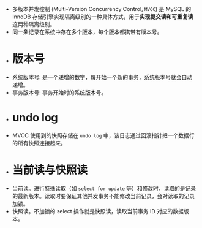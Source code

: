 - 多版本并发控制 (Multi-Version Concurrency Control, `MVCC`) 是 MySQL 的 InnoDB 存储引擎实现隔离级别的一种具体方式，用于**实现提交读和可重复读**这两种隔离级别。
- 同一条记录在系统中存在多个版本，每个版本都携带有版本号。
- # 版本号
- 系统版本号: 是一个递增的数字，每开始一个新的事务，系统版本号就会自动递增。
- 事务版本号: 事务开始时的系统版本号。
- # undo log
- MVCC 使用到的快照存储在 `undo log` 中，该日志通过回滚指针把一个数据行的所有快照连接起来。
- # 当前读与快照读
- 当前读。进行特殊读取（如 `select for update` 等）和修改时，读取的是记录的最新版本。读取时要保证其他并发事务不能修改当前记录，会对读取的记录加锁。
- 快照读。不加锁的 select 操作就是快照读，读取当前事务 ID 对应的数据版本。